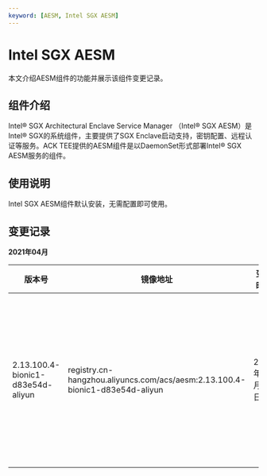```yaml
---
keyword: [AESM, Intel SGX AESM]
---
```


# Intel SGX AESM

本文介绍AESM组件的功能并展示该组件变更记录。

## 组件介绍

Intel® SGX Architectural Enclave Service Manager （Intel® SGX AESM）是Intel® SGX的系统组件，主要提供了SGX Enclave启动支持，密钥配置、远程认证等服务。ACK TEE提供的AESM组件是以DaemonSet形式部署Intel® SGX AESM服务的组件。

## 使用说明

Intel SGX AESM组件默认安装，无需配置即可使用。

## 变更记录

**2021年04月**

|版本号|镜像地址|变更时间|变更内容|变更影响|
|---|----|----|----|----|
|2.13.100.4-bionic1-d83e54d-aliyun|registry.cn-hangzhou.aliyuncs.com/acs/aesm:2.13.100.4-bionic1-d83e54d-aliyun|2021年04月30日|新增Intel® SGX AESM组件，主要提供SGX Enclave启动支持，密钥配置、远程认证等服务。|此次升级不会对业务造成影响。|

